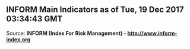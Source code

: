 ## INFORM Main Indicators as of Tue, 19 Dec 2017 03:34:43 GMT

Source: **INFORM (Index For Risk Management) - http://www.inform-index.org**